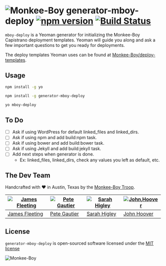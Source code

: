 ![Monkee-Boy](https://dujrsrsgsd3nh.cloudfront.net/img/emoticons/113009/mboy-1403710932.jpg) generator-mboy-deploy [![npm version](https://badge.fury.io/js/generator-mboy-deploy.svg)](http://badge.fury.io/js/generator-mboy-deploy) [![Build Status](https://travis-ci.org/Monkee-Boy/generator-mboy-deploy.svg)](https://travis-ci.org/Monkee-Boy/generator-mboy-deploy)
==============

`mboy-deploy` is a Yeoman generator for initializing the Monkee-Boy Capistrano deployment templates. Yeoman will guide you along and ask a few important questions to get you ready for deployments.

The deploy templates Yeoman uses can be found at [Monkee-Boy/deploy-templates](https://github.com/Monkee-Boy/deploy-templates).

## Usage

```bash
npm install -g yo
```

```bash
npm install -g generator-mboy-deploy
```

```bash
yo mboy-deploy
```

## To Do

* [ ] Ask if using WordPress for default linked_files and linked_dirs.
* [ ] Ask if using npm and add build:npm task.
* [ ] Ask if using bower and add build:bower task.
* [ ] Ask if using Jekyll and add build:jekyll task.
* [ ] Add next steps when generator is done.
  * Ex: linked_files, linked_dirs, check any values you left as default, etc.


## The Dev Team

Handcrafted with ♥ in Austin, Texas by the [Monkee-Boy Troop](http://www.monkee-boy.com/about/the-troop.php).

| [![James Fleeting](https://avatars0.githubusercontent.com/u/23062?s=144)](https://github.com/fleeting) | [![Pete Gautier](https://avatars3.githubusercontent.com/u/5394199?s=144)](https://github.com/pgautier404) | [![Sarah Higley](https://avatars3.githubusercontent.com/u/3819570?s=144)](https://github.com/smhigley) | [![John,Hoover](https://avatars2.githubusercontent.com/u/48278?s=144)](https://github.com/defvayne23) |
|---|---|---|---|
| [James Fleeting](http://github.com/fleeting) | [Pete Gautier](https://github.com/pgautier404) | [Sarah Higley](https://github.com/smhigley) | [John Hoover](https://github.com/defvayne23) |

## License

`generator-mboy-deploy` is open-sourced software licensed under the [MIT license](http://opensource.org/licenses/MIT)

![Monkee-Boy](http://www.monkee-boy.com/img/logo-withtag-vertical-dark.jpg)
